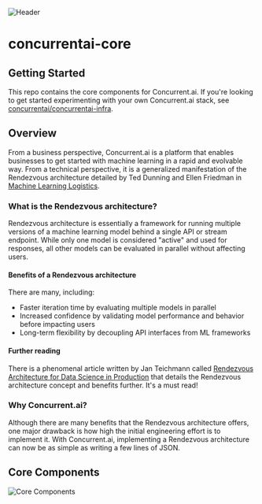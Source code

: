 ![Header](https://github.com/concurrentai/concurrentai-core/raw/master/header.png)

# concurrentai-core

## Getting Started

This repo contains the core components for Concurrent.ai. If you're looking to get started experimenting with your own Concurrent.ai stack, see [concurrentai/concurrentai-infra](https://github.com/concurrentai/concurrentai-infra).

## Overview

From a business perspective, Concurrent.ai is a platform that enables businesses to get started with machine learning in a rapid and evolvable way. From a technical perspective, it is a generalized manifestation of the Rendezvous architecture detailed by Ted Dunning and Ellen Friedman in [Machine Learning Logistics](https://www.oreilly.com/library/view/machine-learning-logistics/9781491997628/).

### What is the Rendezvous architecture?

Rendezvous architecture is essentially a framework for running multiple versions of a machine learning model behind a single API or stream endpoint. While only one model is considered "active" and used for responses, all other models can be evaluated in parallel without affecting users.

#### Benefits of a Rendezvous architecture

There are many, including:
- Faster iteration time by evaluating multiple models in parallel
- Increased confidence by validating model performance and behavior before impacting users
- Long-term flexibility by decoupling API interfaces from ML frameworks

#### Further reading

There is a phenomenal article written by Jan Teichmann called [Rendezvous Architecture for Data Science in Production](https://towardsdatascience.com/rendezvous-architecture-for-data-science-in-production-79c4d48f12b) that details the Rendezvous architecture concept and benefits further. It's a must read!

### Why Concurrent.ai?

Although there are many benefits that the Rendezvous architecture offers, one major drawback is how high the initial engineering effort is to implement it. With Concurrent.ai, implementing a Rendezvous architecture can now be as simple as writing a few lines of JSON.

## Core Components

![Core Components](https://github.com/concurrentai/concurrentai-core/raw/master/Concurrent.ai%20Core%20Components%20.png)
